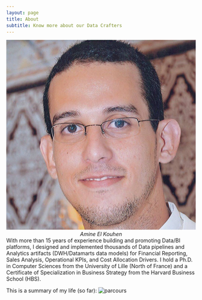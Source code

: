 ```yaml
---
layout: page
title: About
subtitle: Know more about our Data Crafters
---
```

<div class="row">
  <div class="column left">
      <img src="assets/img/amine.jpg" alt="" class="mx-auto d-block"> 
      <em style="display:block; margin-left:auto; margin-right:auto; text-align: center">Amine El Kouhen</em>    
  </div>
  <div class="column right">
With more than 15 years of experience building and promoting Data/BI platforms, I designed and implemented thousands of Data pipelines and Analytics artifacts (DWH/Datamarts data models) for Financial Reporting, Sales Analysis, Operational KPIs, and Cost Allocation Drivers. I hold a Ph.D. in Computer Sciences from the University of Lille (North of France) and a Certificate of Specialization in Business Strategy from the Harvard Business School (HBS).
  </div>
</div>

This is a summary of my life (so far):
![parcours](https://user-images.githubusercontent.com/22400454/227017223-32b748ba-4d34-4267-8f4c-47f7fa85e9d8.png)
